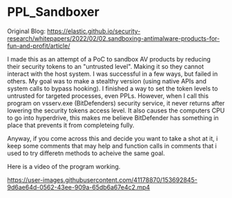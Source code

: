# PPL_Sandboxer

Original Blog: https://elastic.github.io/security-research/whitepapers/2022/02/02.sandboxing-antimalware-products-for-fun-and-profit/article/

I made this as an attempt of a PoC to sandbox AV products by reducing their security tokens to an "untrusted level". Making it so they cannot interact with the host system.
I was successful in a few ways, but failed in others. My goal was to make a stealthy version (using native APIs and system calls to bypass hooking).
I finished a way to set the token levels to untrusted for targeted processes, even PPLs. However, when I call this program on vsserv.exe (BitDefenders) security service, it never returns after lowering the security tokens access level.
It also causes the computers CPU to go into hyperdrive, this makes me believe BitDefender has something in place that prevents it from completeing fully.

Anyway, if you come across this and decide you want to take a shot at it, i keep some comments that may help and function calls in comments that i used to try differetn methods to acheive the same goal.

Here is a video of the program working.


https://user-images.githubusercontent.com/41178870/153692845-9d6ae64d-0562-43ee-909a-65db6a67e4c2.mp4

